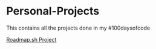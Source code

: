 # Personal-Projects
This contains all the projects done in my #100daysofcode

[Roadmap.sh Project](https://roadmap.sh/projects/portfolio-website)
